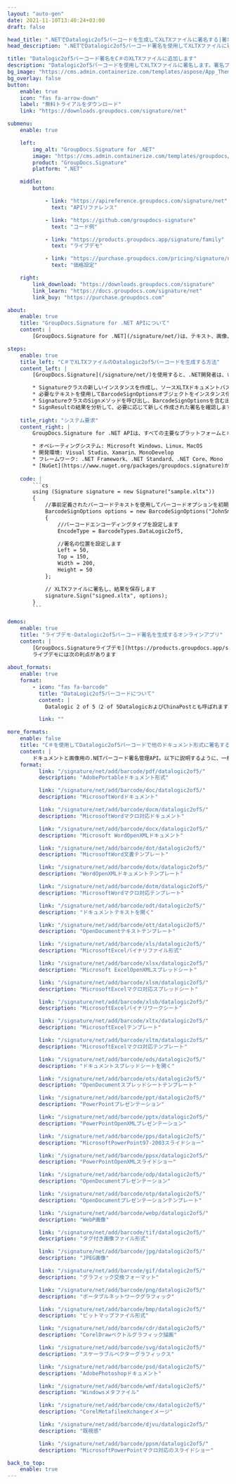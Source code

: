 ```yaml
---
layout: "auto-gen"
date: 2021-11-10T13:40:24+03:00
draft: false

head_title: ".NETでDatalogic2of5バーコードを生成してXLTXファイルに署名する|署名文書"
head_description: ".NETでDatalogic2of5バーコード署名を使用してXLTXファイルに署名する-人気のあるビジネスドキュメントや画像ファイル形式にバーコードを追加する."

title: "Datalogic2of5バーコード署名をC＃のXLTXファイルに追加します"
description: "Datalogic2of5バーコードを使用してXLTXファイルに署名します。署名プロパティを操作し、ニーズに合ったドキュメント内で高度な署名オプションを設定します."
bg_image: "https://cms.admin.containerize.com/templates/aspose/App_Themes/V3/images/bg/header1.png"
bg_overlay: false
button:
    enable: true
    icon: "fas fa-arrow-down"
    label: "無料トライアルをダウンロード"
    link: "https://downloads.groupdocs.com/signature/net"

submenu:
    enable: true

    left:
        img_alt: "GroupDocs.Signature for .NET"
        image: "https://cms.admin.containerize.com/templates/groupdocs/images/product-logos/90x90-noborder/groupdocs-signature-net.png"
        product: "GroupDocs.Signature"
        platform: ".NET"

    middle:
        button:

            - link: "https://apireference.groupdocs.com/signature/net"
              text: "APIリファレンス"

            - link: "https://github.com/groupdocs-signature"
              text: "コード例"

            - link: "https://products.groupdocs.app/signature/family"
              text: "ライブデモ"

            - link: "https://purchase.groupdocs.com/pricing/signature/net"
              text: "価格設定"

    right:
        link_download: "https://downloads.groupdocs.com/signature"
        link_learn: "https://docs.groupdocs.com/signature/net"
        link_buy: "https://purchase.groupdocs.com"

about:
    enable: true
    title: "GroupDocs.Signature for .NET APIについて"
    content: |
        [GroupDocs.Signature for .NET](/signature/net/)は、テキスト、画像、バーコード、スタンプ、フォームフィールド、QRコード、メタデータなどのさまざまな署名タイプを使用してデジタルドキュメントに電子署名するネイティブ.NETAPIです。ユーザーは、PDF、Microsoft Word、Excelワークシート、PowerPointプレゼンテーション、Adobe Photoshop、メタファイル、および画像ファイル形式内のデジタル署名を追加、編集、検証、削除、および検索でき、必要に応じて署名プロパティをカスタマイズするための追加サポートがあります。

steps:
    enable: true
    title_left: "C＃でXLTXファイルのDatalogic2of5バーコードを生成する方法"
    content_left: |
        [GroupDocs.Signature](/signature/net/)を使用すると、.NET開発者は、いくつかの簡単な手順を実行することで、アプリケーション内のXLTXファイルにDatalogic2of5バーコードを簡単に追加できます。

        * Signatureクラスの新しいインスタンスを作成し、ソースXLTXドキュメントパスをコンストラクターパラメーターとして渡します。
        * 必要なテキストを使用してBarcodeSignOptionsオブジェクトをインスタンス化し、EncodeTypeプロパティをDataLogic2of5に設定します。
        * SignatureクラスのSignメソッドを呼び出し、BarcodeSignOptionsを含む出力XLTXファイル名を渡します。
        * SignResultの結果を分析して、必要に応じて新しく作成された署名を確認します。
        
    title_right: "システム要求"
    content_right: |
        GroupDocs.Signature for .NET APIは、すべての主要なプラットフォームとオペレーティングシステムでサポートされています。以下のコードを実行する前に、システムに次の前提条件がインストールされていることを確認してください。

        * オペレーティングシステム: Microsoft Windows、Linux、MacOS
        * 開発環境: Visual Studio、Xamarin、MonoDevelop
        * フレームワーク: .NET Framework、.NET Standard、.NET Core、Mono
        * [NuGet](https://www.nuget.org/packages/groupdocs.signature)からGroupDocs.Signaturefor.NETの最新バージョンをダウンロードします
        
    code: |
        ```cs
        using (Signature signature = new Signature("sample.xltx"))
        {
            //事前定義されたバーコードテキストを使用してバーコードオプションを初期化します
            BarcodeSignOptions options = new BarcodeSignOptions("JohnSmith")
            {
                //バーコードエンコーディングタイプを設定します
                EncodeType = BarcodeTypes.DataLogic2of5,

                //署名の位置を設定します
                Left = 50,
                Top = 150,
                Width = 200,
                Height = 50
            };

            // XLTXファイルに署名し、結果を保存します 
            signature.Sign("signed.xltx", options);
        }
        ```
        
demos:
    enable: true
    title: "ライブデモ-Datalogic2of5バーコード署名を生成するオンラインアプリ"
    content: |
        [GroupDocs.Signatureライブデモ](https://products.groupdocs.app/signature/family)サイトにアクセスして、Datalogic2of5バーコードをXLTXファイルに今すぐ追加してください。  
        ライブデモには次の利点があります
        
about_formats:
    enable: true
    format:
        - icon: "fas fa-barcode"
          title: "DataLogic2of5バーコードについて"
          content: |
            Datalogic 2 of 5（2 of 5DatalogicおよびChinaPostとも呼ばれます）は、1968年に最初に開発されたCode 2 of5シンボルファミリのメンバーです。Datalogic2of5は、中国の郵便局が自動処理およびメールの並べ替え。 2 of 5の名前は、各文字のエンコードに使用される5つの要素（バーとスペース）のうち、2つは幅が広く、3つは幅が狭いという事実に由来しています。

          link: ""

more_formats:
    enable: false
    title: "C＃を使用してDatalogic2of5バーコードで他のドキュメント形式に署名する"
    content: |
        ドキュメントと画像用の.NETバーコード署名管理API。以下に説明するように、一般的なファイル形式のいくつかにバーコード署名を追加します。
    format: 
          link: "/signature/net/add/barcode/pdf/datalogic2of5/"
          description: "AdobePortableドキュメント形式"

          link: "/signature/net/add/barcode/doc/datalogic2of5/"
          description: "MicrosoftWordドキュメント"

          link: "/signature/net/add/barcode/docm/datalogic2of5/"
          description: "MicrosoftWordマクロ対応ドキュメント"

          link: "/signature/net/add/barcode/docx/datalogic2of5/"
          description: "Microsoft WordOpenXMLドキュメント"

          link: "/signature/net/add/barcode/dot/datalogic2of5/"
          description: "MicrosoftWord文書テンプレート"

          link: "/signature/net/add/barcode/dotx/datalogic2of5/"
          description: "WordOpenXMLドキュメントテンプレート"

          link: "/signature/net/add/barcode/dotm/datalogic2of5/"
          description: "MicrosoftWordマクロ対応テンプレート"       

          link: "/signature/net/add/barcode/odt/datalogic2of5/"
          description: "ドキュメントテキストを開く"

          link: "/signature/net/add/barcode/ott/datalogic2of5/"
          description: "OpenDocumentテキストテンプレート"

          link: "/signature/net/add/barcode/xls/datalogic2of5/"
          description: "MicrosoftExcelバイナリファイル形式"

          link: "/signature/net/add/barcode/xlsx/datalogic2of5/"
          description: "Microsoft ExcelOpenXMLスプレッドシート"

          link: "/signature/net/add/barcode/xlsm/datalogic2of5/"
          description: "MicrosoftExcelマクロ対応スプレッドシート"

          link: "/signature/net/add/barcode/xlsb/datalogic2of5/"
          description: "MicrosoftExcelバイナリワークシート"

          link: "/signature/net/add/barcode/xltx/datalogic2of5/"
          description: "MicrosoftExcelテンプレート"

          link: "/signature/net/add/barcode/xltm/datalogic2of5/"
          description: "MicrosoftExcelマクロ対応テンプレート"

          link: "/signature/net/add/barcode/ods/datalogic2of5/"
          description: "ドキュメントスプレッドシートを開く"

          link: "/signature/net/add/barcode/ots/datalogic2of5/"
          description: "OpenDocumentスプレッドシートテンプレート"

          link: "/signature/net/add/barcode/ppt/datalogic2of5/"
          description: "PowerPointプレゼンテーション"

          link: "/signature/net/add/barcode/pptx/datalogic2of5/"
          description: "PowerPointOpenXMLプレゼンテーション"

          link: "/signature/net/add/barcode/pps/datalogic2of5/"
          description: "MicrosoftPowerPoint97-2003スライドショー"

          link: "/signature/net/add/barcode/ppsx/datalogic2of5/"
          description: "PowerPointOpenXMLスライドショー"                              

          link: "/signature/net/add/barcode/odp/datalogic2of5/"
          description: "OpenDocumentプレゼンテーション"

          link: "/signature/net/add/barcode/otp/datalogic2of5/"
          description: "OpenDocumentプレゼンテーションテンプレート"

          link: "/signature/net/add/barcode/webp/datalogic2of5/"
          description: "WebP画像"

          link: "/signature/net/add/barcode/tif/datalogic2of5/"
          description: "タグ付き画像ファイル形式"

          link: "/signature/net/add/barcode/jpg/datalogic2of5/"
          description: "JPEG画像"

          link: "/signature/net/add/barcode/gif/datalogic2of5/"
          description: "グラフィック交換フォーマット"

          link: "/signature/net/add/barcode/png/datalogic2of5/"
          description: "ポータブルネットワークグラフィック"

          link: "/signature/net/add/barcode/bmp/datalogic2of5/"
          description: "ビットマップファイル形式"

          link: "/signature/net/add/barcode/cdr/datalogic2of5/"
          description: "CorelDrawベクトルグラフィック描画"

          link: "/signature/net/add/barcode/svg/datalogic2of5/"
          description: "スケーラブルベクターグラフィックス"

          link: "/signature/net/add/barcode/psd/datalogic2of5/"
          description: "AdobePhotoshopドキュメント"

          link: "/signature/net/add/barcode/wmf/datalogic2of5/"
          description: "Windowsメタファイル"        

          link: "/signature/net/add/barcode/cmx/datalogic2of5/"
          description: "CorelMetafileeXchangeイメージ"

          link: "/signature/net/add/barcode/djvu/datalogic2of5/"
          description: "既視感"

          link: "/signature/net/add/barcode/ppsm/datalogic2of5/"
          description: "MicrosoftPowerPointマクロ対応のスライドショー"

back_to_top:
    enable: true
---
```

